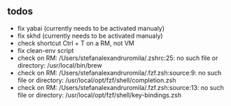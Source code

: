 ## todos

- fix yabai (currently needs to be activated manualy)
- fix skhd (currently needs to be activated manualy)
- check shortcut Ctrl + T on a RM, not VM
- fix clean-env script
- check on RM:  /Users/stefanalexandruromila/.zshrc:25: no such file or directory: /usr/local/bin/brew
- check on RM: /Users/stefanalexandruromila/.fzf.zsh:source:9: no such file or directory: /usr/local/opt/fzf/shell/completion.zsh
- check on RM: /Users/stefanalexandruromila/.fzf.zsh:source:13: no such file or directory: /usr/local/opt/fzf/shell/key-bindings.zsh

